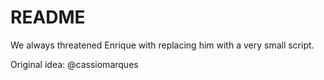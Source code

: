 # README #

We always threatened Enrique with replacing him with a very small script.

Original idea: @cassiomarques